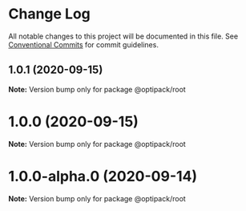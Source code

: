 # Change Log

All notable changes to this project will be documented in this file.
See [Conventional Commits](https://conventionalcommits.org) for commit guidelines.

## 1.0.1 (2020-09-15)

**Note:** Version bump only for package @optipack/root





# 1.0.0 (2020-09-15)

**Note:** Version bump only for package @optipack/root





# 1.0.0-alpha.0 (2020-09-14)

**Note:** Version bump only for package @optipack/root
